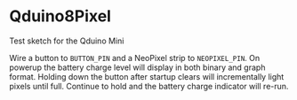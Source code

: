 # Qduino8Pixel
Test sketch for the Qduino Mini

Wire a button to `BUTTON_PIN` and a NeoPixel strip to `NEOPIXEL_PIN`. On powerup the battery charge level will display in both binary and graph format. Holding down the button after startup clears will incrementally light pixels until full. Continue to hold and the battery charge indicator will re-run.
